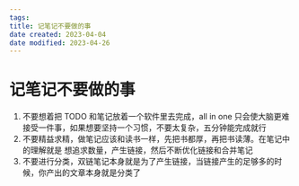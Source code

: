 ```yaml
---
tags:
title: 记笔记不要做的事
date created: 2023-04-04
date modified: 2023-04-26
---
```


# 记笔记不要做的事

1. 不要想着把 TODO 和笔记放着一个软件里去完成，all in one 只会使大脑更难接受一件事，如果想要坚持一个习惯，不要太复杂，五分钟能完成就行
2. 不要精益求精，做笔记应该和读书一样，先把书都厚，再把书读薄。在笔记中的理解就是 想追求数量，产生链接，然后不断优化链接和合并笔记
3. 不要进行分类，双链笔记本身就是为了产生链接，当链接产生的足够多的时候，你产出的文章本身就是分类了
